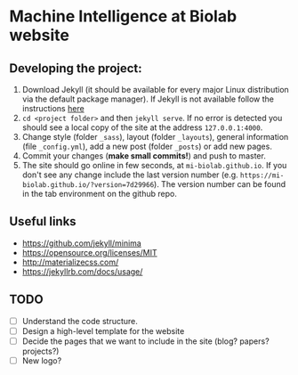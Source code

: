 # Machine Intelligence at Biolab website

## Developing the project:

1. Download Jekyll (it should be available for every major Linux distribution via the default package manager). If Jekyll is not available follow the instructions [here](https://jekyllrb.com/)
2. `cd <project folder>` and then `jekyll serve`. If no error is detected you should see a local copy of the site at the address `127.0.0.1:4000`.
3. Change style (folder `_sass`), layout (folder `_layouts`), general information (file `_config.yml`), add a new post (folder `_posts`) or add new pages.
4. Commit your changes (**make small commits!**) and push to master.
5. The site should go online in few seconds, at `mi-biolab.github.io`. If you don't see any change include the last version number (e.g. `https://mi-biolab.github.io/?version=7d29966`). The version number can be found in the tab environment on the github repo.

## Useful links

- https://github.com/jekyll/minima
- https://opensource.org/licenses/MIT
- http://materializecss.com/
- https://jekyllrb.com/docs/usage/

## TODO

- [ ] Understand the code structure.
- [ ] Design a high-level template for the website
- [ ] Decide the pages that we want to include in the site (blog? papers? projects?)
- [ ] New logo?

